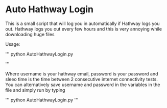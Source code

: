 # Auto Hathway Login 

This is a small script that will log you in automatically if Hathway logs you out. Hathway logs you out every few hours and this is very annoying while downloading huge files

Usage:

'''
python AutoHathwayLogin.py <username> <password> <sleep time in seconds>

'''

Where username is your hathway email, password is your password and sleeo time is the time between 2 consecutive internet connectivity tests. You can alternatively save username and password in the variables in the file and simply run by typing

'''
python AutoHathwayLogin.py
'''